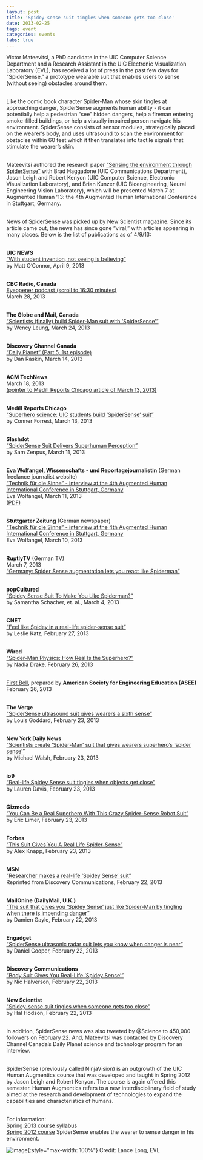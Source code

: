 ```yaml
---
layout: post
title: 'Spidey-sense suit tingles when someone gets too close'
date: 2013-02-25
tags: event
categories: events
tabs: true
---
```


Victor Mateevitsi, a PhD candidate in the UIC Computer Science Department and a Research Assistant in the UIC Electronic Visualization Laboratory (EVL), has received a lot of press in the past few days for &ldquo;SpiderSense,&rdquo; a prototype wearable suit that enables users to sense (without seeing) obstacles around them.<br><br>
 
Like the comic book character Spider-Man whose skin tingles at approaching danger, SpiderSense augments human ability - it can potentially help a pedestrian &ldquo;see&rdquo; hidden dangers, help a fireman entering smoke-filled buildings, or help a visually impaired person navigate his environment. SpiderSense consists of sensor modules, strategically placed on the wearer&rsquo;s body, and uses ultrasound to scan the environment for obstacles within 60 feet which it then translates into tactile signals that stimulate the wearer&rsquo;s skin.<br><br>

Mateevitsi authored the research paper <a href="http://www.evl.uic.edu/core.php?mod=4&amp;type=3&amp;indi=474">&ldquo;Sensing the environment through SpiderSense&rdquo;</a> with Brad Haggadone (UIC Communications Department), Jason Leigh and Robert Kenyon (UIC Computer Science, Electronic Visualization Laboratory), and Brian Kunzer (UIC Bioengineering, Neural Engineering Vision Laboratory), which will be presented March 7 at Augmented Human &rsquo;13: the 4th Augmented Human International Conference in Stuttgart, Germany.<br><br>

News of SpiderSense was picked up by New Scientist magazine. Since its article came out, the news has since gone &ldquo;viral,&rdquo; with articles appearing in many places. Below is the list of publications as of 4/9/13:<br><br>

<strong>UIC NEWS</strong><br>
<a href="http://news.uic.edu/spidersense-suit-turns-science-fiction-into-reality">&ldquo;With student invention, not seeing is believing&rdquo;</a><br>
by Matt O&rsquo;Connor, April 9, 2013<br><br>

<strong>CBC Radio, Canada</strong><br>
<a href="http://www.cbc.ca/player/Radio/Local+Shows/Alberta/Calgary+Eyeopener/ID/2363156719/">Eyeopener podcast (scroll to 16:30 minutes)</a><br>
March 28, 2013<br><br>

<strong>The Globe and Mail, Canada</strong><br>
<a href="http://www.theglobeandmail.com/life/multi-sensor-suit-inspired-by-spider-man-allows-wearers-to-feel-approaching-danger/article10201997/?utm_medium=Newsletter&amp;utm_source=Globe%20Life&amp;utm_type=text&amp;utm_content=GlobeLife&amp;utm_campaign=102648317">&ldquo;Scientists (finally) build Spider-Man suit with &lsquo;SpiderSense&rsquo;&rdquo;</a><br>
by Wency Leung, March 24, 2013<br><br>

<strong>Discovery Channel Canada</strong><br>
<a href="http://watch.discoverychannel.ca/#clip884955">&ldquo;Daily Planet&rdquo; (Part 5, 1st episode)</a><br>
by Dan Raskin, March 14, 2013<br><br>

<strong>ACM TechNews</strong><br>
March 18, 2013<br>
<a href="http://technews.acm.org/archives.cfm?fo=2013-03-mar/mar-18-2013.html">(pointer to Medill Reports Chicago article of March 13, 2013)</a><br><br>

<strong>Medill Reports Chicago</strong><br>
<a href="http://news.medill.northwestern.edu/chicago/news.aspx?id=219043">&ldquo;Superhero science: UIC students build &lsquo;SpiderSense&rsquo; suit&rdquo;</a><br>
by Conner Forrest, March 13,  2013<br><br>

<strong>Slashdot</strong><br>
<a href="http://tech.slashdot.org/story/13/03/11/1425222/spidersense-suit-delivers-superhuman-perception">&ldquo;SpiderSense Suit Delivers Superhuman Perception&rdquo;</a><br>
by Sam Zenpus,  March 11, 2013<br><br>

<strong>Eva Wolfangel, Wissenschafts - und Reportagejournalistin</strong> (German freelance journalist website)<br>
<a href="http://www.ewo.name/augmented_human/#more-299">&ldquo;Technik f&uuml;r die Sinne&rdquo; - interview at the 4th Augmented Human International Conference in Stuttgart, Germany</a><br>
Eva Wolfangel, March 11, 2013<br>
<a href="http://www.ewo.name/wp-content/uploads/130309_stz-augmented-human.pdf">(PDF)</a><br><br>

<strong>Stuttgarter Zeitung</strong> (German newspaper)<br>
<a href="http://www.stuttgarter-zeitung.de/inhalt.augmented-human-technik-fuer-die-sinne.b858898f-9844-4999-bcb2-b47eb892219f.html">&ldquo;Technik f&uuml;r die Sinne&rdquo; - interview at the 4th Augmented Human International Conference in Stuttgart, Germany</a><br>
Eva Wolfangel, March 10, 2013<br><br>

<strong>RuptlyTV</strong> (German TV)<br>
March 7, 2013<br>
<a href="http://www.youtube.com/watch?v=XmnM9XNglOk">&ldquo;Germany: Spider Sense augmentation lets you react like Spiderman&rdquo;</a><br><br>

<strong>popCultured</strong><br>
<a href="http://youtu.be/CHC9PPfFJb8">&ldquo;Spidey Sense Suit To Make You Like Spiderman?&rdquo;</a><br>
by Samantha Schacher, et. al., March 4, 2013<br><br>

<strong>CNET</strong><br>
<a href="http://news.cnet.com/8301-17938_105-57571638-1/feel-like-spidey-in-a-real-life-spider-sense-suit/">&ldquo;Feel like Spidey in a real-life spider-sense suit&rdquo;</a><br>
by Leslie Katz, February 27, 2013<br><br>

<strong>Wired</strong><br>
<a href="http://www.wired.com/wiredscience/2013/02/spiderman-physics/?utm_source=feedburner&amp;utm_medium=feed&amp;utm_campaign=Feed%3A+wired%2Findex+%28Wired%3A+Top+Stories%29">&ldquo;Spider-Man Physics: How Real Is the Superhero?&rdquo;</a><br>
by Nadia Drake, February 26, 2013<br><br>

<a href="http://mailview.custombriefings.com/mailview.aspx?m=2013022601asee&amp;r=5866572-8ea7">First Bell</a>, prepared by <strong>American Society for Engineering Education (ASEE)</strong><br>
February 26, 2013<br><br>

<strong>The Verge</strong><br>
<a href="http://www.theverge.com/2013/2/23/4020738/spidersense-ultrasound-suit">&ldquo;SpiderSense ultrasound suit gives wearers a sixth sense&rdquo;</a><br>
by Louis Goddard, February 23, 2013<br><br>

<strong>New York Daily News</strong><br>
<a href="http://www.nydailynews.com/news/national/spider-man-suit-wearer-superhero-senses-article-1.1271706#ixzz2LwLMoXlH">&ldquo;Scientists create &lsquo;Spider-Man&rsquo; suit that gives wearers superhero&rsquo;s &lsquo;spider sense&rsquo;&rdquo;</a><br>
by Michael Walsh, February 23, 2013<br><br>

<strong>io9</strong><br>
<a href="http://io9.com/5986362/real+life-spidey-sense-suit-tingles-when-objects-get-close">&ldquo;Real-life Spidey Sense suit tingles when objects get close&rdquo;</a><br>
by Lauren Davis, February 23, 2013<br><br>

<strong>Gizmodo</strong><br>
<a href="http://gizmodo.com/superpowers/">&ldquo;You Can Be a Real Superhero With This Crazy Spider-Sense Robot Suit&rdquo;</a><br>
by Eric Limer, February 23, 2013<br><br>

<strong>Forbes</strong><br>
<a href="http://www.forbes.com/sites/alexknapp/2013/02/23/prototype-suit-gives-you-real-life-spider-sense/">&ldquo;This Suit Gives You A Real Life Spider-Sense&rdquo;</a><br>
by Alex Knapp, February 23, 2013<br><br>

<strong>MSN</strong><br>
<a href="http://now.msn.com/victor-mateevitsis-suit-gives-wearer-spidey-sense">&ldquo;Researcher makes a real-life &lsquo;Spidey Sense&rsquo; suit&rdquo;</a><br>
Reprinted from Discovery Communications, February 22, 2013<br><br>

<strong>MailOnine (DailyMail, U.K.)</strong><br>
<a href="http://www.dailymail.co.uk/sciencetech/article-2282818/The-SpiderSense-suit-ability-detect-impending-danger-360-degrees-around.html?ito=feeds-newsxml">&ldquo;The suit that gives you &lsquo;Spidey Sense&rsquo; just like Spider-Man by tingling when there is impending danger&rdquo;</a><br>
by Damien Gayle, February 22, 2013<br><br>

<strong>Engadget</strong><br>
<a href="http://www.engadget.com/2013/02/22/spidersense-suit/">&ldquo;SpiderSense ultrasonic radar suit lets you know when danger is near&rdquo;</a><br>
by Daniel Cooper, February 22, 2013<br><br>

<strong>Discovery Communications</strong><br>
<a href="http://news.discovery.com/tech/robotics/body-suit-spidey-sense-130222.htm">&ldquo;Body Suit Gives You Real-Life &lsquo;Spidey Sense&rsquo;&rdquo;</a><br>
by Nic Halverson, February 22, 2013<br><br>

<strong>New Scientist</strong><br>
<a href="http://www.newscientist.com/article/mg21729056.700-spideysense-suit-tingles-when-someone-gets-too-close.html">&ldquo;Spidey-sense suit tingles when someone gets too close&rdquo;</a><br>
by Hal Hodson, February 22, 2013<br><br>

In addition, SpiderSense news was also tweeted by @Science to 450,000 followers on February 22. And, Mateevitsi was contacted by Discovery Channel Canada&rsquo;s Daily Planet science and technology program for an interview.<br><br>

SpiderSense (previously called NinjaVision) is an outgrowth of the UIC Human Augmentics course that was developed and taught in Spring 2012 by Jason Leigh and Robert Kenyon. The course is again offered this semester. Human Augmentics refers to a new interdisciplinary field of study aimed at the research and development of technologies to expand the capabilities and characteristics of humans.<br><br>

For information:<br>
<a href="http://www.evl.uic.edu/spiff/class/cs594/">Spring 2013 course syllabus</a><br>
<a href="http://www.evl.uic.edu/core.php?mod=4&amp;type=4&amp;indi=810">Spring 2012 course</a>
SpiderSense enables the wearer to sense danger in his environment.

![image](https://www.evl.uic.edu/output/originals/spidersense-attack-feb2013_ljl1207.jpeg-srcw.jpg){:style="max-width: 100%"}
Credit: Lance Long, EVL

